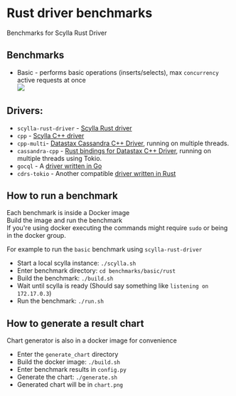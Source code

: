 # Rust driver benchmarks
Benchmarks for Scylla Rust Driver

## Benchmarks
* Basic - performs basic operations (inserts/selects), max `concurrency` active requests at once  
![](images/bench10to7-inserts.svg)

## Drivers:
* `scylla-rust-driver` - [Scylla Rust driver](https://github.com/scylladb/scylla-rust-driver)
* `cpp` - [Scylla C++ driver](https://github.com/scylladb/cpp-driver)
* `cpp-multi`- [Datastax Cassandra C++ Driver](https://github.com/datastax/cpp-driver), running on multiple threads.
* `cassandra-cpp` - [Rust bindings for Datastax C++ Driver](https://github.com/datastax/cpp-driver), running on multiple threads using Tokio.
* `gocql` - A [driver written in Go](https://github.com/gocql/gocql)
* `cdrs-tokio` - Another compatible [driver written in Rust](https://github.com/krojew/cdrs-tokio)

## How to run a benchmark
Each benchmark is inside a Docker image  
Build the image and run the benchmark  
If you're using docker executing the commands might require `sudo` or being in the docker group.

For example to run the `basic` benchmark using `scylla-rust-driver`
* Start a local scylla instance: `./scylla.sh`
* Enter benchmark directory: `cd benchmarks/basic/rust`
* Build the benchmark: `./build.sh`
* Wait until scylla is ready (Should say something like `listening on 172.17.0.3`)
* Run the benchmark: `./run.sh`

## How to generate a result chart
Chart generator is also in a docker image for convenience

* Enter the `generate_chart` directory
* Build the docker image: `./build.sh`
* Enter benchmark results in `config.py`
* Generate the chart: `./generate.sh`
* Generated chart will be in `chart.png`
